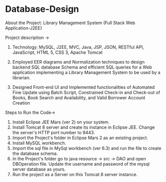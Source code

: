# Database-Design
About the Project: Library Management System (Full Stack Web Application-J2EE) 

Project description ->

1. Technology: MySQL, J2EE, MVC, Java, JSP, JSON, RESTful API, JavaScript, HTML 5, CSS 3, Apache Tomcat
2. Employed EER diagrams and Normalization techniques to design backend SQL database Schema and efficient SQL queries for a Web application implementing a Library Management System to be used by a librarian.

3. Designed Front-end UI and Implemented functionalities of Automated Fine Update using Batch Script, Constrained Check-in and Check-out of Books, Book Search and Availability, and Valid Borrower Account Creation 


Steps to Run the Code->

1. Install Eclipse JEE Mars (ver 2) on your system.
2. Install Tomcat 8 server and create its instance in Eclipse JEE. Change the server's HTTP port number to 9443.
3. Import the Project's folder in Eclipse Mars 2 as an existing project.
4. Install MySQL workbench.
5. Import the sql file in MySql workbench (ver 6.3) and run the file to create the database schema.
6. In the Project's folder go to java resource -> src -> DAO and open DBOperation file. Update the username and password of the mysql server database as yours.
4. Run the project as a Server on this Tomcat 8 server instance.
